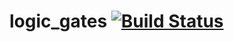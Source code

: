 # logic_gates [![Build Status](https://travis-ci.org/osiykm/logic_gates.svg?branch=master)](https://travis-ci.org/osiykm/logic_gates)